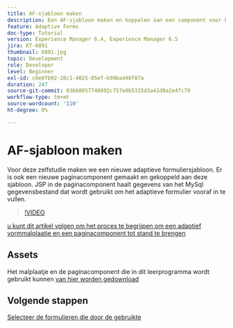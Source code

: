 ```yaml
---
title: AF-sjabloon maken
description: Een AF-sjabloon maken en koppelen aan een component voor het weergeven van pagina
feature: Adaptive Forms
doc-type: Tutorial
version: Experience Manager 6.4, Experience Manager 6.5
jira: KT-6891
thumbnail: 6891.jpg
topic: Development
role: Developer
level: Beginner
exl-id: c6e0fb92-28c1-4025-85ef-b99bad46f07a
duration: 247
source-git-commit: 03b68057748892c757e0b5315d3a41d0a2e4fc79
workflow-type: tm+mt
source-wordcount: '110'
ht-degree: 0%

---
```


# AF-sjabloon maken

Voor deze zelfstudie maken we een nieuwe adaptieve formuliersjabloon. Er is ook een nieuwe paginacomponent gemaakt en gekoppeld aan deze sjabloon. JSP in de paginacomponent haalt gegevens van het MySql gegevensbestand dat wordt gebruikt om het adaptieve formulier vooraf in te vullen.


>[!VIDEO](https://video.tv.adobe.com/v/27828?quality=12&learn=on)

[ u kunt dit artikel volgen om het proces te begrijpen om een adaptief vormmalplaatje en een paginacomponent tot stand te brengen ](https://experienceleague.adobe.com/docs/experience-manager-learn/forms/storing-and-retrieving-form-data/part5.html?lang=nl-NL#storing-and-retrieving-form-data)


## Assets

Het malplaatje en de paginacomponent die in dit leerprogramma wordt gebruikt kunnen [ van hier worden gedownload ](assets/sign-multiple-forms-template.zip)

## Volgende stappen

[Selecteer de formulieren die door de gebruikte](./create-initial-form.md)
